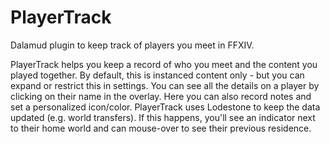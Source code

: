 # PlayerTrack

Dalamud plugin to keep track of players you meet in FFXIV.

PlayerTrack helps you keep a record of who you meet and the content you played together. By default, this is instanced content only - but you can expand or restrict this in settings. You can see all the details on a player by clicking on their name in the overlay. Here you can also record notes and set a personalized icon/color. PlayerTrack uses Lodestone to keep the data updated (e.g. world transfers). If this happens, you'll see an indicator next to their home world and can mouse-over to see their previous residence.